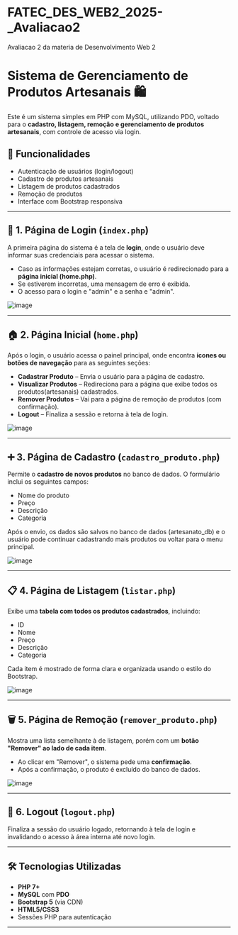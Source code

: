 # FATEC_DES_WEB2_2025-_Avaliacao2
Avaliacao 2 da materia de Desenvolvimento Web 2

# Sistema de Gerenciamento de Produtos Artesanais 🛍️

Este é um sistema simples em PHP com MySQL, utilizando PDO, voltado para o **cadastro, listagem, remoção e gerenciamento de produtos artesanais**, com controle de acesso via login.

## 📌 Funcionalidades

- Autenticação de usuários (login/logout)
- Cadastro de produtos artesanais
- Listagem de produtos cadastrados
- Remoção de produtos
- Interface com Bootstrap responsiva

---

## 🔐 1. Página de Login (`index.php`)

A primeira página do sistema é a tela de **login**, onde o usuário deve informar suas credenciais para acessar o sistema.

- Caso as informações estejam corretas, o usuário é redirecionado para a **página inicial (home.php)**.
- Se estiverem incorretas, uma mensagem de erro é exibida.
- O acesso para o login e "admin" e a senha e "admin".
  
![image](https://github.com/user-attachments/assets/1529f1c4-5d23-4d7c-a08d-c11b5969b297)

---


## 🏠 2. Página Inicial (`home.php`)

Após o login, o usuário acessa o painel principal, onde encontra **ícones ou botões de navegação** para as seguintes seções:

- **Cadastrar Produto** – Envia o usuário para a página de cadastro.
- **Visualizar Produtos** – Redireciona para a página que exibe todos os produtos(artesanais) cadastrados.
- **Remover Produtos** – Vai para a página de remoção de produtos (com confirmação).
- **Logout** – Finaliza a sessão e retorna à tela de login.

![image](https://github.com/user-attachments/assets/61fe1d33-d75c-4bc7-ae7e-2155d26367b5)


---

## ➕ 3. Página de Cadastro (`cadastro_produto.php`)

Permite o **cadastro de novos produtos** no banco de dados. O formulário inclui os seguintes campos:

- Nome do produto
- Preço
- Descrição
- Categoria

Após o envio, os dados são salvos no banco de dados (artesanato_db) e o usuário pode continuar cadastrando mais produtos ou voltar para o menu principal.

![image](https://github.com/user-attachments/assets/e2727a91-31b0-4267-94a1-1488f560d6d4)


---

## 📋 4. Página de Listagem (`listar.php`)

Exibe uma **tabela com todos os produtos cadastrados**, incluindo:

- ID
- Nome
- Preço
- Descrição
- Categoria

Cada item é mostrado de forma clara e organizada usando o estilo do Bootstrap.

![image](https://github.com/user-attachments/assets/36197519-627b-4b48-ba26-3ad10cf50bef)


---

## 🗑️ 5. Página de Remoção (`remover_produto.php`)

Mostra uma lista semelhante à de listagem, porém com um **botão "Remover" ao lado de cada item**.

- Ao clicar em "Remover", o sistema pede uma **confirmação**.
- Após a confirmação, o produto é excluído do banco de dados.

![image](https://github.com/user-attachments/assets/9d59b9b2-9ced-4e11-a0f9-3b02290cd908)


---

## 🚪 6. Logout (`logout.php`)

Finaliza a sessão do usuário logado, retornando à tela de login e invalidando o acesso à área interna até novo login.

---

## 🛠️ Tecnologias Utilizadas

- **PHP 7+**
- **MySQL** com **PDO**
- **Bootstrap 5** (via CDN)
- **HTML5/CSS3**
- Sessões PHP para autenticação

---

